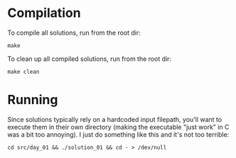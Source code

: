 # Compilation

To compile all solutions, run from the root dir:

`make`

To clean up all compiled solutions, run from the root dir:

`make clean`

# Running

Since solutions typically rely on a hardcoded input filepath, you'll want to execute them in their own directory (making the executable "just work" in C was a bit too annoying). I just do something like this and it's not too terrible:

`cd src/day_01 && ./solution_01 && cd - > /dev/null`
